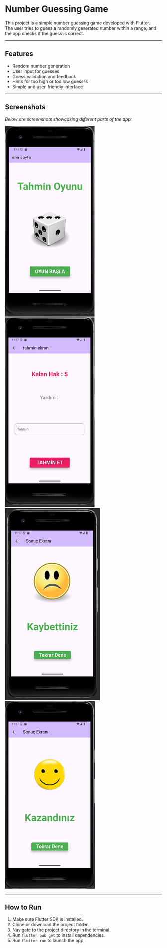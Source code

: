 # Number Guessing Game

This project is a simple number guessing game developed with Flutter.  
The user tries to guess a randomly generated number within a range, and the app checks if the guess is correct.

---

## Features

- Random number generation  
- User input for guesses  
- Guess validation and feedback  
- Hints for too high or too low guesses  
- Simple and user-friendly interface  

---

## Screenshots

_Below are screenshots showcasing different parts of the app:_

![](1.PNG)  ![](2.PNG) ![](3.PNG) ![](4.PNG)


---

## How to Run

1. Make sure Flutter SDK is installed.  
2. Clone or download the project folder.  
3. Navigate to the project directory in the terminal.  
4. Run `flutter pub get` to install dependencies.  
5. Run `flutter run` to launch the app.


